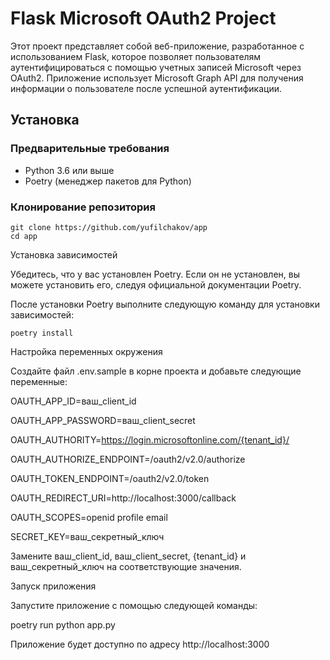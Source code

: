 # Flask Microsoft OAuth2 Project

Этот проект представляет собой веб-приложение, разработанное с использованием Flask, которое позволяет пользователям аутентифицироваться с помощью учетных записей Microsoft через OAuth2. Приложение использует Microsoft Graph API для получения информации о пользователе после успешной аутентификации.

## Установка

### Предварительные требования

- Python 3.6 или выше
- Poetry (менеджер пакетов для Python)

### Клонирование репозитория

```
git clone https://github.com/yufilchakov/app
cd app
```

Установка зависимостей

Убедитесь, что у вас установлен Poetry. Если он не установлен, вы можете установить его, следуя официальной документации Poetry.

После установки Poetry выполните следующую команду для установки зависимостей:
```
poetry install
```

Настройка переменных окружения

Создайте файл .env.sample в корне проекта и добавьте следующие переменные:

OAUTH_APP_ID=ваш_client_id

OAUTH_APP_PASSWORD=ваш_client_secret

OAUTH_AUTHORITY=https://login.microsoftonline.com/{tenant_id}/

OAUTH_AUTHORIZE_ENDPOINT=/oauth2/v2.0/authorize

OAUTH_TOKEN_ENDPOINT=/oauth2/v2.0/token

OAUTH_REDIRECT_URI=http://localhost:3000/callback

OAUTH_SCOPES=openid profile email

SECRET_KEY=ваш_секретный_ключ

Замените ваш_client_id, ваш_client_secret, {tenant_id} и ваш_секретный_ключ на соответствующие значения.

Запуск приложения

Запустите приложение с помощью следующей команды:

poetry run python app.py

Приложение будет доступно по адресу http://localhost:3000